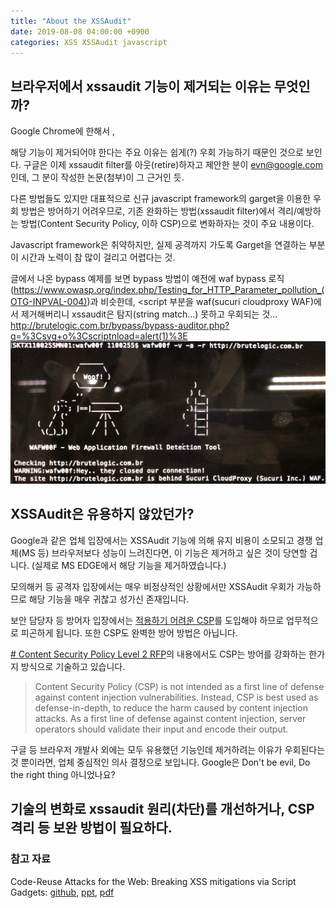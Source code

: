 ```yaml
---
title: "About the XSSAudit"
date: 2019-08-08 04:00:00 +0900
categories: XSS XSSAudit javascript
---
```


## 브라우저에서 xssaudit 기능이 제거되는 이유는 무엇인까?
Google Chrome에 한해서 , 

해당 기능이 제거되어야 한다는 주요 이유는 쉽게(?) 우회 가능하기 때문인 것으로 보인다.
구글은 이제 xssaudit filter를 아웃(retire)하자고 제안한 분이 evn@google.com 인데, 그 분이 작성한 논문(첨부)이 그 근거인 듯.

다른 방법들도 있지만 대표적으로 신규 javascript framework의 garget을 이용한 우회 방법은 방어하기 어려우므로, 기존 완화하는 방법(xssaudit filter)에서  격리/예방하는 방법(Content Security Policy, 이하 CSP)으로 변화하자는 것이 주요 내용이다.

Javascript framework은 취약하지만, 실제 공격까지 가도록 Garget을 연결하는 부분이 시간과 노력이 참 많이 걸리고 어렵다는 것.

글에서 나온 bypass 예제를 보면 bypass 방법이 예전에 waf bypass 로직(<https://www.owasp.org/index.php/Testing_for_HTTP_Parameter_pollution_(OTG-INPVAL-004)>)과 비슷한데, <script 부분을 waf(sucuri cloudproxy WAF)에서 제거해버리니 xssaudit은 탐지(string match…) 못하고 우회되는 것…
<http://brutelogic.com.br/bypass/bypass-auditor.php?q=%3Csvg+o%3Cscriptnload=alert(1)%3E>
![enter image description here](/images/wafw00f_Securi_WAF.png)



## XSSAudit은 유용하지 않았던가?
Google과 같은 업체 입장에서는 XSSAudit 기능에 의해 유지 비용이 소모되고 경쟁 업체(MS 등) 브라우저보다 성능이 느려진다면, 이 기능은 제거하고 싶은 것이 당연할 겁니다. (실제로 MS EDGE에서 해당 기능을 제거하였습니다.)

모의해커 등 공격자 입장에서는 매우 비정상적인 상황에서만 XSSAudit 우회가 가능하므로 해당 기능을 매우 귀찮고 성가신 존재입니다. 

보안 담당자 등 방어자 입장에서는 [적용하기 어려운 CSP](https://infosec.mozilla.org/guidelines/web_security#web-security-cheat-sheet)를 도입해야 하므로 업무적으로 피곤하게 됩니다. 또한 CSP도 완벽한 방어 방법은 아닙니다.

[# Content Security Policy Level 2 RFP](https://www.w3.org/TR/CSP2/#intro)의 내용에서도 CSP는 방어를 강화하는 한가지 방식으로 기술하고 있습니다. 
> Content Security Policy (CSP) is not intended as a first line of defense against content injection vulnerabilities. Instead, CSP is best used as defense-in-depth, to reduce the harm caused by content injection attacks. As a first line of defense against content injection, server operators should validate their input and encode their output.

구글 등 브라우저 개발사 외에는 모두 유용했던 기능인데 제거하려는 이유가 우회된다는 것 뿐이라면, 업체 중심적인 의사 결정으로 보입니다. Google은 Don't be evil, Do the right thing 아니었나요?




## 기술의 변화로 xssaudit 원리(차단)를 개선하거나, CSP 격리 등 보완 방법이 필요하다.


### 참고 자료
Code-Reuse Attacks for the Web: Breaking XSS mitigations via Script Gadgets: [github](https://github.com/google/security-research-pocs), [ppt](/pdf/OWASP_BeNeLux-Day_2017_Bypassing_XSS_mitigations_via_script_gadgets_Sebastian_Lekies.pdf), [pdf](/pdf/p1709-lekiesA.pdf)
<!--stackedit_data:
eyJoaXN0b3J5IjpbMTEyOTUzNjY3NiwzNjc2NjM3MzMsMjA0Mj
IyNTgzNiwtMTQzNDAwMDA3NiwtOTg5NTQ0MDg5LDk3Nzg5NzE5
LC0xMzYzMTE4NDU2LC0xMTcyMTI4MzEyXX0=
-->